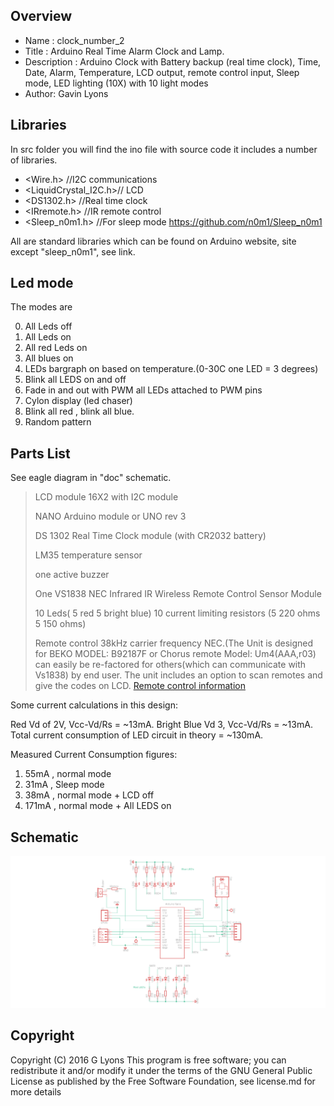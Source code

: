 
Overview
--------------------
* Name : clock_number_2
* Title : Arduino Real Time Alarm Clock and Lamp.
* Description : Arduino Clock with Battery backup (real time clock), Time, Date, Alarm, Temperature, LCD output, remote control input, Sleep mode, LED lighting (10X) with 10 light modes
* Author: Gavin Lyons

Libraries
------------------------
In src folder you will find the ino file with source code
it includes a number of libraries.

* <Wire.h>  //I2C communications
* <LiquidCrystal_I2C.h>// LCD
* <DS1302.h> //Real time clock
* <IRremote.h> //IR remote control
* <Sleep_n0m1.h> //For sleep mode https://github.com/n0m1/Sleep_n0m1

All are standard libraries which can be found on Arduino website, 
site except "sleep_n0m1", see link.

Led mode
--------------------------------
The modes are 

0. All Leds off
1. All Leds on
2. All red Leds on
3. All blues on
4. LEDs bargraph on based on temperature.(0-30C one LED = 3 degrees)
5. Blink all LEDS on and off 
6. Fade in and out with PWM all LEDs attached to PWM pins 
7. Cylon display  (led chaser)
8. Blink all red , blink all blue.
9. Random pattern


Parts List
------------------------------
See eagle diagram in "doc" schematic. 


>LCD module 16X2 with I2C module
>
>NANO Arduino module or UNO rev 3 
>
>DS 1302 Real Time Clock module (with CR2032 battery)
>
>LM35 temperature sensor
>
>one active buzzer 
>
>One VS1838 NEC Infrared IR Wireless Remote Control Sensor Module
>
>10 Leds( 5 red 5 bright blue)  10 current limiting resistors (5 220 ohms 5 150 ohms) 
>
>Remote control 38kHz carrier frequency NEC.(The Unit is designed for BEKO MODEL: B92187F or Chorus remote Model: Um4(AAA,r03) can easily be re-factored for others(which can communicate with Vs1838) by end user.  The unit includes an option to scan remotes and give the codes on LCD. 
[Remote control information](https://github.com/gavinlyonsrepo/Arduino_Clock_2/blob/master/doc) 
>

Some current calculations in this design:

Red Vd of 2V, Vcc-Vd/Rs = ~13mA. Bright Blue Vd 3, Vcc-Vd/Rs = ~13mA.
Total current consumption of LED circuit in theory = ~130mA.

Measured Current Consumption figures:

1. 55mA , normal mode
2. 31mA , Sleep mode
3. 38mA , normal mode + LCD off
4. 171mA , normal mode + All LEDS on

Schematic
---------------------------

![ScreenShot schematic](https://github.com/gavinlyonsrepo/Arduino_Clock_2/blob/master/doc/eagle/clock2.png)


Copyright
-------------------------------

Copyright (C) 2016 G Lyons This program is free software; you can redistribute it and/or modify it under the terms of the GNU General Public License as published by the Free Software Foundation, see license.md for more details
